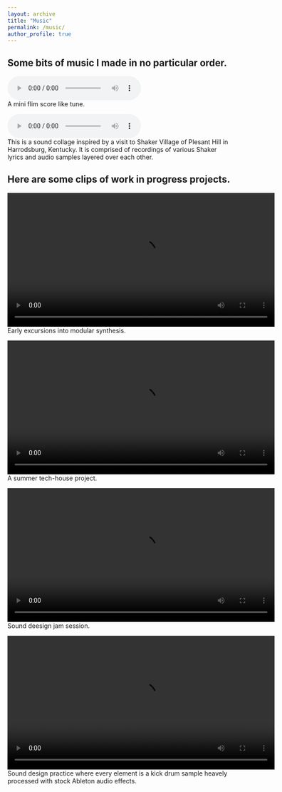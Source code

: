```yaml
---
layout: archive
title: "Music"
permalink: /music/
author_profile: true
---
```


## Some bits of music I made in no particular order.  

<audio controls src="/images/music/bladezilla_score.wav"></audio>  
A mini flim score like tune. 


<audio controls src="/images/music/bladezilla_final_project.wav"></audio>  
This is a sound collage inspired by a visit to <a herf="https://shakervillageky.org/" target="_blank">Shaker Village of Plesant Hill</a> in Harrodsburg, Kentucky. It is comprised of recordings of various Shaker lyrics and audio samples layered over each other. 

## Here are some clips of work in progress projects.  

<video src="/images/music/video_clips/music_clip_modular_synth.mp4" width="600" controls></video>  
Early excursions into modular synthesis.

<video src="/images/music/video_clips/music_clip_keine.mp4" width="600" controls></video>  
A summer tech-house project.

<video src="/images/music/video_clips/music_clip_rave.mp4" width="600" controls></video>  
Sound deesign jam session.

<video src="/images/music/video_clips/music_clip_fostex_speakers.mp4" width="600" controls></video>  
Sound design practice where every element is a kick drum sample heavely processed with stock Ableton audio effects.
